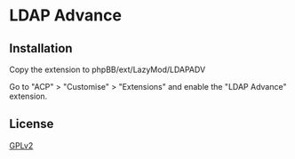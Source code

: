 # LDAP Advance

## Installation

Copy the extension to phpBB/ext/LazyMod/LDAPADV

Go to "ACP" > "Customise" > "Extensions" and enable the "LDAP Advance" extension.

## License

[GPLv2](license.txt)
